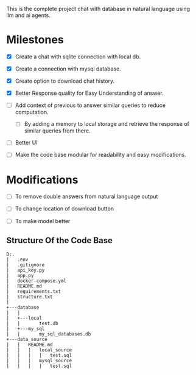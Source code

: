 This is the complete project chat with database in natural language using llm and ai agents.


# Milestones
- [x] Create a chat with sqlite connection with local db. 
- [x] Create a connection with mysql database.
- [x] Create option to download chat history.
- [x] Better Response quality for Easy Understanding of answer.
- [ ] Add context of previous to answer similar queries to reduce computation.
    - [ ] By adding a memory to local storage and retrieve the response of similar queries from there.

- [ ] Better UI
- [ ] Make the code base modular for readability and easy modifications.


# Modifications

- [ ] To remove double answers from natural language output
- [ ] To change location of download button 
- [ ] To make model better


## Structure Of the Code Base
```
D:.
|   .env
|   .gitignore
|   api_key.py
|   app.py
|   docker-compose.yml
|   README.md
|   requirements.txt
|   structure.txt
|           
+---database
|   |   
|   +---local
|   |       test.db
|   +---my_sql
|   |       my_sql_databases.db 
+---data_source
|   |   README.md
|   |   |   local_source
|   |   |   |   test.sql
|   |   |   mysql_source    
|   |   |   |   test.sql
```